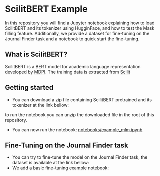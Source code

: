 # ScilitBERT Example

In this repository you will find a Jupyter notebook explaining how to load ScilitBERT and its tokenizer using HugginFace, and how to test the Mask filling feature. Additionally, we provide a dataset for fine-tuning on the Journal Finder task and a notebook to quick start the fine-tuning.

## What is ScilitBERT?

ScilitBERT is a BERT model for academic language representation developed by [MDPI](https://www.mdpi.com/). The training data is extracted from [Scilit](https://www.scilit.net/)

## Getting started

+ You can download a zip file containing ScilitBERT pretrained and its tokenizer at the link bellow:

to run the notebook you can unzip the downloaded file in the root of this repository.

+ You can now run the notebook: [notebooks/example_mlm.ipynb](./notebooks/example_mlm.ipynb)

## Fine-Tuning on the Journal Finder task

+ You can try to fine-tune the model on the Journal Finder task, the dataset is available at the link bellow:
+ We add a basic fine-tuning example notebook:
